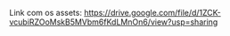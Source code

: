 Link com os assets: https://drive.google.com/file/d/1ZCK-vcubiRZOoMskB5MVbm6fKdLMnOn6/view?usp=sharing
